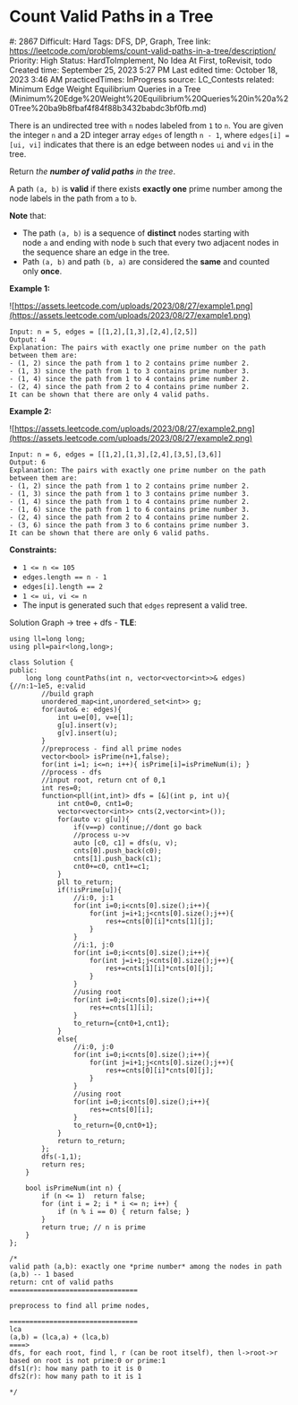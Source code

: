# Count Valid Paths in a Tree

#: 2867
Difficult: Hard
Tags: DFS, DP, Graph, Tree
link: https://leetcode.com/problems/count-valid-paths-in-a-tree/description/
Priority: High
Status: HardToImplement, No Idea At First, toRevisit, todo
Created time: September 25, 2023 5:27 PM
Last edited time: October 18, 2023 3:46 AM
practicedTimes: InProgress
source: LC_Contests
related: Minimum Edge Weight Equilibrium Queries in a Tree (Minimum%20Edge%20Weight%20Equilibrium%20Queries%20in%20a%20Tree%20ba9b8fbaf4f84f88b3432babdc3bf0fb.md)

There is an undirected tree with `n` nodes labeled from `1` to `n`. You are given the integer `n` and a 2D integer array `edges` of length `n - 1`, where `edges[i] = [ui, vi]` indicates that there is an edge between nodes `ui` and `vi` in the tree.

Return *the **number of valid paths** in the tree*.

A path `(a, b)` is **valid** if there exists **exactly one** prime number among the node labels in the path from `a` to `b`.

**Note** that:

- The path `(a, b)` is a sequence of **distinct** nodes starting with node `a` and ending with node `b` such that every two adjacent nodes in the sequence share an edge in the tree.
- Path `(a, b)` and path `(b, a)` are considered the **same** and counted only **once**.

**Example 1:**

![https://assets.leetcode.com/uploads/2023/08/27/example1.png](https://assets.leetcode.com/uploads/2023/08/27/example1.png)

```
Input: n = 5, edges = [[1,2],[1,3],[2,4],[2,5]]
Output: 4
Explanation: The pairs with exactly one prime number on the path between them are:
- (1, 2) since the path from 1 to 2 contains prime number 2.
- (1, 3) since the path from 1 to 3 contains prime number 3.
- (1, 4) since the path from 1 to 4 contains prime number 2.
- (2, 4) since the path from 2 to 4 contains prime number 2.
It can be shown that there are only 4 valid paths.

```

**Example 2:**

![https://assets.leetcode.com/uploads/2023/08/27/example2.png](https://assets.leetcode.com/uploads/2023/08/27/example2.png)

```
Input: n = 6, edges = [[1,2],[1,3],[2,4],[3,5],[3,6]]
Output: 6
Explanation: The pairs with exactly one prime number on the path between them are:
- (1, 2) since the path from 1 to 2 contains prime number 2.
- (1, 3) since the path from 1 to 3 contains prime number 3.
- (1, 4) since the path from 1 to 4 contains prime number 2.
- (1, 6) since the path from 1 to 6 contains prime number 3.
- (2, 4) since the path from 2 to 4 contains prime number 2.
- (3, 6) since the path from 3 to 6 contains prime number 3.
It can be shown that there are only 6 valid paths.

```

**Constraints:**

- `1 <= n <= 105`
- `edges.length == n - 1`
- `edges[i].length == 2`
- `1 <= ui, vi <= n`
- The input is generated such that `edges` represent a valid tree.

Solution Graph → tree + dfs - **TLE**:

```
using ll=long long;
using pll=pair<long,long>;

class Solution {
public:
    long long countPaths(int n, vector<vector<int>>& edges) {//n:1~1e5, e:valid
        //build graph
        unordered_map<int,unordered_set<int>> g;
        for(auto& e: edges){
            int u=e[0], v=e[1];
            g[u].insert(v);
            g[v].insert(u);
        }
        //preprocess - find all prime nodes
        vector<bool> isPrime(n+1,false);
        for(int i=1; i<=n; i++){ isPrime[i]=isPrimeNum(i); }
        //process - dfs
        //input root, return cnt of 0,1
        int res=0;
        function<pll(int,int)> dfs = [&](int p, int u){
            int cnt0=0, cnt1=0;
            vector<vector<int>> cnts(2,vector<int>());
            for(auto v: g[u]){
                if(v==p) continue;//dont go back
                //process u->v
                auto [c0, c1] = dfs(u, v);
                cnts[0].push_back(c0);
                cnts[1].push_back(c1);
                cnt0+=c0, cnt1+=c1;
            }
            pll to_return;
            if(!isPrime[u]){
                //i:0, j:1
                for(int i=0;i<cnts[0].size();i++){
                    for(int j=i+1;j<cnts[0].size();j++){
                        res+=cnts[0][i]*cnts[1][j];
                    }
                }
                //i:1, j:0
                for(int i=0;i<cnts[0].size();i++){
                    for(int j=i+1;j<cnts[0].size();j++){
                        res+=cnts[1][i]*cnts[0][j];
                    }
                }
                //using root
                for(int i=0;i<cnts[0].size();i++){
                    res+=cnts[1][i];
                }
                to_return={cnt0+1,cnt1};
            }
            else{
                //i:0, j:0
                for(int i=0;i<cnts[0].size();i++){
                    for(int j=i+1;j<cnts[0].size();j++){
                        res+=cnts[0][i]*cnts[0][j];
                    }
                }
                //using root
                for(int i=0;i<cnts[0].size();i++){
                    res+=cnts[0][i];
                }
                to_return={0,cnt0+1};
            }
            return to_return;
        };
        dfs(-1,1);
        return res;
    }

    bool isPrimeNum(int n) {
        if (n <= 1)  return false;
        for (int i = 2; i * i <= n; i++) {
            if (n % i == 0) { return false; }
        }
        return true; // n is prime
    }
};

/*
valid path (a,b): exactly one *prime number* among the nodes in path (a,b) -- 1 based
return: cnt of valid paths
================================

preprocess to find all prime nodes,

================================
lca
(a,b) = (lca,a) + (lca,b)
====>
dfs, for each root, find l, r (can be root itself), then l->root->r
based on root is not prime:0 or prime:1
dfs1(r): how many path to it is 0
dfs2(r): how many path to it is 1

*/
```